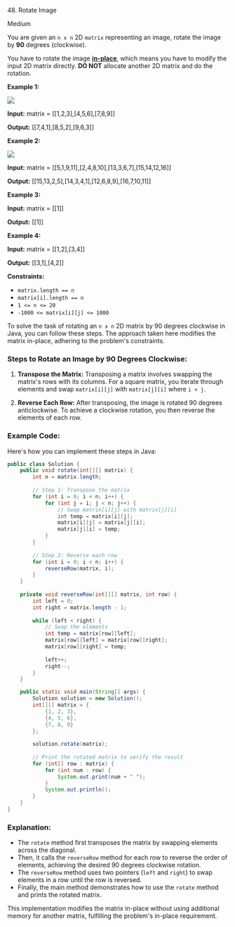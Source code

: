 48\. Rotate Image

Medium

You are given an `n x n` 2D `matrix` representing an image, rotate the image by **90** degrees (clockwise).

You have to rotate the image [**in-place**](https://en.wikipedia.org/wiki/In-place_algorithm), which means you have to modify the input 2D matrix directly. **DO NOT** allocate another 2D matrix and do the rotation.

**Example 1:**

![](https://assets.leetcode.com/uploads/2020/08/28/mat1.jpg)

**Input:** matrix = [[1,2,3],[4,5,6],[7,8,9]]

**Output:** [[7,4,1],[8,5,2],[9,6,3]] 

**Example 2:**

![](https://assets.leetcode.com/uploads/2020/08/28/mat2.jpg)

**Input:** matrix = [[5,1,9,11],[2,4,8,10],[13,3,6,7],[15,14,12,16]]

**Output:** [[15,13,2,5],[14,3,4,1],[12,6,8,9],[16,7,10,11]] 

**Example 3:**

**Input:** matrix = [[1]]

**Output:** [[1]] 

**Example 4:**

**Input:** matrix = [[1,2],[3,4]]

**Output:** [[3,1],[4,2]] 

**Constraints:**

*   `matrix.length == n`
*   `matrix[i].length == n`
*   `1 <= n <= 20`
*   `-1000 <= matrix[i][j] <= 1000`

To solve the task of rotating an `n x n` 2D matrix by 90 degrees clockwise in Java, you can follow these steps. The approach taken here modifies the matrix in-place, adhering to the problem's constraints.

### Steps to Rotate an Image by 90 Degrees Clockwise:

1. **Transpose the Matrix:** Transposing a matrix involves swapping the matrix's rows with its columns. For a square matrix, you iterate through elements and swap `matrix[i][j]` with `matrix[j][i]` where `i < j`.

2. **Reverse Each Row:** After transposing, the image is rotated 90 degrees anticlockwise. To achieve a clockwise rotation, you then reverse the elements of each row.

### Example Code:

Here's how you can implement these steps in Java:

```java
public class Solution {
    public void rotate(int[][] matrix) {
        int n = matrix.length;
        
        // Step 1: Transpose the matrix
        for (int i = 0; i < n; i++) {
            for (int j = i; j < n; j++) {
                // Swap matrix[i][j] with matrix[j][i]
                int temp = matrix[i][j];
                matrix[i][j] = matrix[j][i];
                matrix[j][i] = temp;
            }
        }
        
        // Step 2: Reverse each row
        for (int i = 0; i < n; i++) {
            reverseRow(matrix, i);
        }
    }
    
    private void reverseRow(int[][] matrix, int row) {
        int left = 0;
        int right = matrix.length - 1;
        
        while (left < right) {
            // Swap the elements
            int temp = matrix[row][left];
            matrix[row][left] = matrix[row][right];
            matrix[row][right] = temp;
            
            left++;
            right--;
        }
    }

    public static void main(String[] args) {
        Solution solution = new Solution();
        int[][] matrix = {
            {1, 2, 3},
            {4, 5, 6},
            {7, 8, 9}
        };
        
        solution.rotate(matrix);
        
        // Print the rotated matrix to verify the result
        for (int[] row : matrix) {
            for (int num : row) {
                System.out.print(num + " ");
            }
            System.out.println();
        }
    }
}
```

### Explanation:

- The `rotate` method first transposes the matrix by swapping elements across the diagonal.
- Then, it calls the `reverseRow` method for each row to reverse the order of elements, achieving the desired 90 degrees clockwise rotation.
- The `reverseRow` method uses two pointers (`left` and `right`) to swap elements in a row until the row is reversed.
- Finally, the main method demonstrates how to use the `rotate` method and prints the rotated matrix.

This implementation modifies the matrix in-place without using additional memory for another matrix, fulfilling the problem's in-place requirement.
